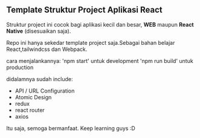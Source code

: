 
## Template Struktur Project Aplikasi React


Struktur project ini cocok bagi aplikasi kecil dan besar, <strong>WEB</strong> maupun <strong>React Native</strong> (disesuaikan saja).

Repo ini hanya sekedar template project saja.Sebagai bahan belajar React,tailwindcss dan Webpack.

cara menjalankannya:
'npm start' untuk development
'npm run build' untuk production

didalamnya sudah include:
- API / URL Configuration
- Atomic Design
- redux
- react router
- axios

Itu saja, semoga bermanfaat.
Keep learning guys :D
